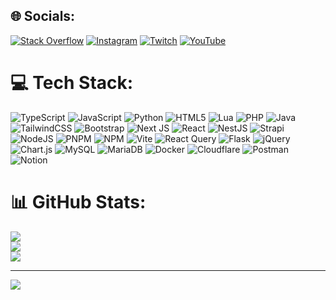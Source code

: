 
## 🌐 Socials:
[![Stack Overflow](https://img.shields.io/badge/-Stackoverflow-FE7A16?logo=stack-overflow&logoColor=white)](https://stackoverflow.com/users/11452865) [![Instagram](https://img.shields.io/badge/Instagram-%23E4405F.svg?logo=Instagram&logoColor=white)](https://instagram.com/crawlercode) [![Twitch](https://img.shields.io/badge/Twitch-%239146FF.svg?logo=Twitch&logoColor=white)](https://twitch.tv/Crawler4) [![YouTube](https://img.shields.io/badge/YouTube-%23FF0000.svg?logo=YouTube&logoColor=white)](https://www.youtube.com/@crawlercode) 

# 💻 Tech Stack:
![TypeScript](https://img.shields.io/badge/typescript-%23007ACC.svg?style=flat&logo=typescript&logoColor=white) ![JavaScript](https://img.shields.io/badge/javascript-%23323330.svg?style=flat&logo=javascript&logoColor=%23F7DF1E) ![Python](https://img.shields.io/badge/python-3670A0?style=flat&logo=python&logoColor=ffdd54) ![HTML5](https://img.shields.io/badge/html5-%23E34F26.svg?style=flat&logo=html5&logoColor=white) ![Lua](https://img.shields.io/badge/lua-%232C2D72.svg?style=flat&logo=lua&logoColor=white) ![PHP](https://img.shields.io/badge/php-%23777BB4.svg?style=flat&logo=php&logoColor=white) ![Java](https://img.shields.io/badge/java-%23ED8B00.svg?style=flat&logo=openjdk&logoColor=white) ![TailwindCSS](https://img.shields.io/badge/tailwindcss-%2338B2AC.svg?style=flat&logo=tailwind-css&logoColor=white) ![Bootstrap](https://img.shields.io/badge/bootstrap-%23563D7C.svg?style=flat&logo=bootstrap&logoColor=white)
![Next JS](https://img.shields.io/badge/Next-black?style=flat&logo=next.js&logoColor=white) ![React](https://img.shields.io/badge/react-%2320232a.svg?style=flat&logo=react&logoColor=%2361DAFB) ![NestJS](https://img.shields.io/badge/nestjs-%23E0234E.svg?style=flat&logo=nestjs&logoColor=white)	![Strapi](https://img.shields.io/badge/strapi-%232E7EEA.svg?style=flat&logo=strapi&logoColor=white) ![NodeJS](https://img.shields.io/badge/node.js-6DA55F?style=flat&logo=node.js&logoColor=white) ![PNPM](https://img.shields.io/badge/pnpm-%234a4a4a.svg?style=flat&logo=pnpm&logoColor=f69220) ![NPM](https://img.shields.io/badge/NPM-%23000000.svg?style=flat&logo=npm&logoColor=white) 	![Vite](https://img.shields.io/badge/vite-%23646CFF.svg?style=flat&logo=vite&logoColor=white) ![React Query](https://img.shields.io/badge/-React%20Query-FF4154?style=flat&logo=react%20query&logoColor=white) ![Flask](https://img.shields.io/badge/flask-%23000.svg?style=flat&logo=flask&logoColor=white) ![jQuery](https://img.shields.io/badge/jquery-%230769AD.svg?style=flat&logo=jquery&logoColor=white) ![Chart.js](https://img.shields.io/badge/chart.js-F5788D.svg?style=flat&logo=chart.js&logoColor=white) ![MySQL](https://img.shields.io/badge/mysql-%2300f.svg?style=flat&logo=mysql&logoColor=white) ![MariaDB](https://img.shields.io/badge/MariaDB-003545?style=flat&logo=mariadb&logoColor=white)
![Docker](https://img.shields.io/badge/docker-%230db7ed.svg?style=flat&logo=docker&logoColor=white) ![Cloudflare](https://img.shields.io/badge/Cloudflare-F38020?style=flat&logo=Cloudflare&logoColor=white) ![Postman](https://img.shields.io/badge/Postman-FF6C37?style=flat&logo=postman&logoColor=white) ![Notion](https://img.shields.io/badge/Notion-%23000000.svg?style=flat&logo=notion&logoColor=white)

# 📊 GitHub Stats:
![](https://github-readme-stats-crawlercode.vercel.app/api?username=CrawlerCode&theme=dark&hide_border=false&include_all_commits=false&count_private=true&show_icons=true&rank_icon=percentile)<br/>
![](https://github-readme-streak-stats.herokuapp.com/?user=CrawlerCode&theme=dark&hide_border=false)<br/>
![](https://github-readme-stats-crawlercode.vercel.app/api/top-langs/?username=CrawlerCode&theme=dark&hide_border=false&include_all_commits=false&count_private=true&layout=compact)

---
[![](https://visitcount.itsvg.in/api?id=CrawlerCode&icon=5&color=4)](https://visitcount.itsvg.in)
